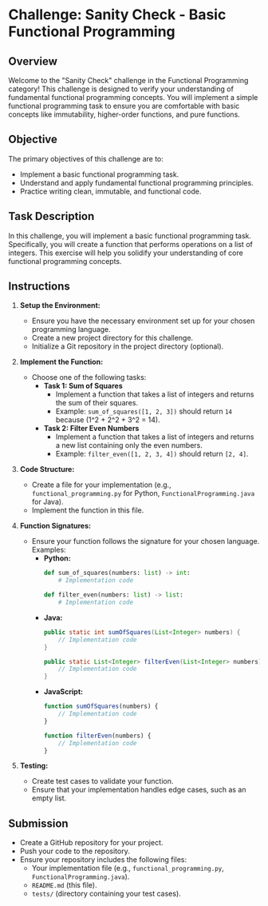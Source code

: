 # Challenge: Sanity Check - Basic Functional Programming

## Overview
Welcome to the "Sanity Check" challenge in the Functional Programming category! This challenge is designed to verify your understanding of fundamental functional programming concepts. You will implement a simple functional programming task to ensure you are comfortable with basic concepts like immutability, higher-order functions, and pure functions.

## Objective
The primary objectives of this challenge are to:
- Implement a basic functional programming task.
- Understand and apply fundamental functional programming principles.
- Practice writing clean, immutable, and functional code.

## Task Description
In this challenge, you will implement a basic functional programming task. Specifically, you will create a function that performs operations on a list of integers. This exercise will help you solidify your understanding of core functional programming concepts.

## Instructions
1. **Setup the Environment:**
   - Ensure you have the necessary environment set up for your chosen programming language.
   - Create a new project directory for this challenge.
   - Initialize a Git repository in the project directory (optional).

2. **Implement the Function:**
   - Choose one of the following tasks:
     - **Task 1: Sum of Squares**
       - Implement a function that takes a list of integers and returns the sum of their squares.
       - Example: `sum_of_squares([1, 2, 3])` should return `14` because \(1^2 + 2^2 + 3^2 = 14\).
     - **Task 2: Filter Even Numbers**
       - Implement a function that takes a list of integers and returns a new list containing only the even numbers.
       - Example: `filter_even([1, 2, 3, 4])` should return `[2, 4]`.

3. **Code Structure:**
   - Create a file for your implementation (e.g., `functional_programming.py` for Python, `FunctionalProgramming.java` for Java).
   - Implement the function in this file.

4. **Function Signatures:**
   - Ensure your function follows the signature for your chosen language. Examples:
     - **Python:**
       ```python
       def sum_of_squares(numbers: list) -> int:
           # Implementation code

       def filter_even(numbers: list) -> list:
           # Implementation code
       ```
     - **Java:**
       ```java
       public static int sumOfSquares(List<Integer> numbers) {
           // Implementation code
       }

       public static List<Integer> filterEven(List<Integer> numbers) {
           // Implementation code
       }
       ```
     - **JavaScript:**
       ```javascript
       function sumOfSquares(numbers) {
           // Implementation code
       }

       function filterEven(numbers) {
           // Implementation code
       }
       ```

5. **Testing:**
   - Create test cases to validate your function.
   - Ensure that your implementation handles edge cases, such as an empty list.

## Submission
- Create a GitHub repository for your project.
- Push your code to the repository.
- Ensure your repository includes the following files:
  - Your implementation file (e.g., `functional_programming.py`, `FunctionalProgramming.java`).
  - `README.md` (this file).
  - `tests/` (directory containing your test cases).

